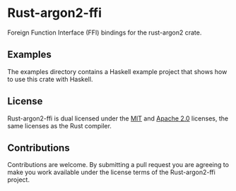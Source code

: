 # Rust-argon2-ffi

Foreign Function Interface (FFI) bindings for the rust-argon2 crate.


## Examples

The examples directory contains a Haskell example project that shows how to use
this crate with Haskell.


## License

Rust-argon2-ffi is dual licensed under the [MIT](LICENSE-MIT) and
[Apache 2.0](LICENSE-APACHE) licenses, the same licenses as the Rust compiler.


## Contributions

Contributions are welcome. By submitting a pull request you are agreeing to
make you work available under the license terms of the Rust-argon2-ffi project.

